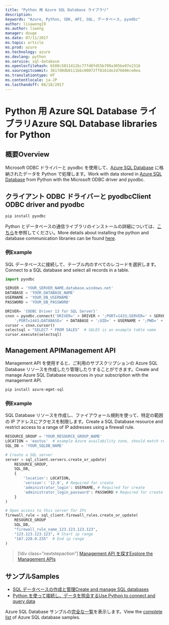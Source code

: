 ```yaml
---
title: "Python 用 Azure SQL Database ライブラリ"
description: 
keywords: "Azure, Python, SDK, API, SQL, データベース, pyodbc"
author: lisawong19
ms.author: liwong
manager: douge
ms.date: 07/11/2017
ms.topic: article
ms.prod: azure
ms.technology: azure
ms.devlang: python
ms.service: sql-database
ms.openlocfilehash: b580c5011412bc77fd8fd55b709a305be07e2316
ms.sourcegitcommit: 3617d0db0111bbc00072ff8161de2d76606ce0ea
ms.translationtype: HT
ms.contentlocale: ja-JP
ms.lasthandoff: 08/18/2017
---
```

# <a name="azure-sql-database-libraries-for-python"></a><span data-ttu-id="79889-103">Python 用 Azure SQL Database ライブラリ</span><span class="sxs-lookup"><span data-stu-id="79889-103">Azure SQL Database libraries for Python</span></span>

## <a name="overview"></a><span data-ttu-id="79889-104">概要</span><span class="sxs-lookup"><span data-stu-id="79889-104">Overview</span></span>

<span data-ttu-id="79889-105">Microsoft ODBC ドライバーと pyodbc を使用して、[Azure SQL Database](/azure/sql-database/sql-database-technical-overview) に格納されたデータを Python で処理します。</span><span class="sxs-lookup"><span data-stu-id="79889-105">Work with data stored in [Azure SQL Database](/azure/sql-database/sql-database-technical-overview) from Python with the Microsoft ODBC driver and pyodbc.</span></span> 

## <a name="client-odbc-driver-and-pyodbc"></a><span data-ttu-id="79889-106">クライアント ODBC ドライバーと pyodbc</span><span class="sxs-lookup"><span data-stu-id="79889-106">Client ODBC driver and pyodbc</span></span>

```bash
pip install pyodbc
```
<span data-ttu-id="79889-107">Python とデータベースの通信ライブラリのインストールの詳細については、[こちら](https://docs.microsoft.com/azure/sql-database/sql-database-connect-query-python#install-the-python-and-database-communication-libraries)を参照してください。</span><span class="sxs-lookup"><span data-stu-id="79889-107">More details about installing the python and database communication libraries can be found [here](https://docs.microsoft.com/azure/sql-database/sql-database-connect-query-python#install-the-python-and-database-communication-libraries).</span></span>

### <a name="example"></a><span data-ttu-id="79889-108">例</span><span class="sxs-lookup"><span data-stu-id="79889-108">Example</span></span>

<span data-ttu-id="79889-109">SQL データベースに接続して、テーブル内のすべてのレコードを選択します。</span><span class="sxs-lookup"><span data-stu-id="79889-109">Connect to a SQL database and select all records in a table.</span></span>

```python
import pyodbc 

SERVER = 'YOUR_SERVER_NAME.database.windows.net'
DATABASE = 'YOUR_DATABASE_NAME'
USERNAME = 'YOUR_DB_USERNAME'
PASSWORD = 'YOUR_DB_PASSWORD'

DRIVER= '{ODBC Driver 13 for SQL Server}'
cnxn = pyodbc.connect('DRIVER=' + DRIVER + ';PORT=1433;SERVER=' + SERVER +
    ';PORT=1443;DATABASE=' + DATABASE + ';UID=' + USERNAME + ';PWD=' + PASSWORD)
cursor = cnxn.cursor()
selectsql = "SELECT * FROM SALES"  # SALES is an example table name
cursor.execute(selectsql)
```

## <a name="management-api"></a><span data-ttu-id="79889-110">Management API</span><span class="sxs-lookup"><span data-stu-id="79889-110">Management API</span></span>

<span data-ttu-id="79889-111">Management API を使用すると、ご利用のサブスクリプションの Azure SQL Database リソースを作成したり管理したりすることができます。</span><span class="sxs-lookup"><span data-stu-id="79889-111">Create and manage Azure SQL Database resources in your subscription with the management API.</span></span> 

```bash
pip install azure-mgmt-sql
```

### <a name="example"></a><span data-ttu-id="79889-112">例</span><span class="sxs-lookup"><span data-stu-id="79889-112">Example</span></span>

<span data-ttu-id="79889-113">SQL Database リソースを作成し、ファイアウォール規則を使って、特定の範囲の IP アドレスにアクセスを制限します。</span><span class="sxs-lookup"><span data-stu-id="79889-113">Create a SQL Database resource and restrict access to a range of IP addresses using a firewall rule.</span></span>

```python
RESOURCE_GROUP = 'YOUR_RESOURCE_GROUP_NAME'
LOCATION = 'eastus'  # example Azure availability zone, should match resource group
SQL_DB = 'YOUR_SQLDB_NAME'

# Create a SQL server
server = sql_client.servers.create_or_update(
    RESOURCE_GROUP,
    SQL_DB,
    {
        'location': LOCATION,
        'version': '12.0', # Required for create
        'administrator_login': USERNAME, # Required for create
        'administrator_login_password': PASSWORD # Required for create
    }
)

# Open access to this server for IPs
firewall_rule = sql_client.firewall_rules.create_or_update(
    RESOURCE_GROUP
    SQL_DB,
    "firewall_rule_name_123.123.123.123",
    "123.123.123.123", # Start ip range
    "167.220.0.235"  # End ip range
)
```
> [!div class="nextstepaction"]
> [<span data-ttu-id="79889-114">Management API を探す</span><span class="sxs-lookup"><span data-stu-id="79889-114">Explore the Management APIs</span></span>](/python/api/overview/azure/sql/managementlibrary)

## <a name="samples"></a><span data-ttu-id="79889-115">サンプル</span><span class="sxs-lookup"><span data-stu-id="79889-115">Samples</span></span>

* <span data-ttu-id="79889-116">[SQL データベースの作成と管理][1]</span><span class="sxs-lookup"><span data-stu-id="79889-116">[Create and manage SQL databases][1]</span></span>    
* <span data-ttu-id="79889-117">[Python を使って接続し、データを照会する][2]</span><span class="sxs-lookup"><span data-stu-id="79889-117">[Use Python to connect and query data][2]</span></span>   

[1]: https://github.com/Azure-Samples/sql-database-python-manage
[2]: https://docs.microsoft.com/azure/sql-database/sql-database-connect-query-python

<span data-ttu-id="79889-118">Azure SQL Database サンプルの[完全な一覧](https://azure.microsoft.com/resources/samples/?platform=python&term=SQL)を表示します。</span><span class="sxs-lookup"><span data-stu-id="79889-118">View the [complete list](https://azure.microsoft.com/resources/samples/?platform=python&term=SQL) of Azure SQL database samples.</span></span> 